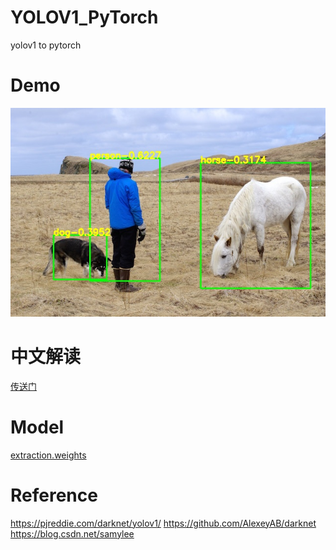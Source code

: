 # YOLOV1_PyTorch
yolov1 to pytorch

# Demo
![](demo.jpg)

# 中文解读
[传送门](https://blog.csdn.net/samylee/article/details/132335049?spm=1001.2014.3001.5501)

# Model
[extraction.weights](http://pjreddie.com/media/files/yolov1/tiny-yolov1.weights)

# Reference
https://pjreddie.com/darknet/yolov1/
https://github.com/AlexeyAB/darknet  
https://blog.csdn.net/samylee
